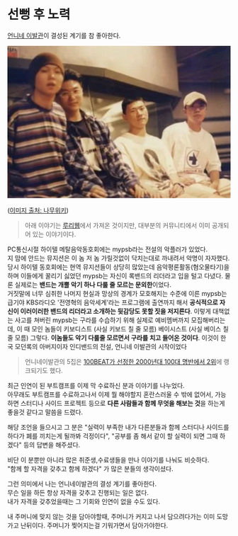 # 선뻥 후 노력

[언니네 이발관](https://namu.wiki/w/%EC%96%B8%EB%8B%88%EB%84%A4%EC%9D%B4%EB%B0%9C%EA%B4%80)이 결성된 계기를 참 좋아한다.

![1](./images/1.png)

([이미지 출처: 나무위키](https://namu.wiki/w/%EC%96%B8%EB%8B%88%EB%84%A4%EC%9D%B4%EB%B0%9C%EA%B4%80))

> 아래 이야기는 [루리웹](https://bbs.ruliweb.com/community/board/300779/read/45134336?)에서 가져온 것이지만, 대부분의 커뮤니티에서 이미 공개되어 있는 이야기이다.

PC통신시절 하이텔 메탈음악동호회에는 mypsb라는 전설의 악플러가 있었다.  
지 맘에 안드는 뮤지션은 이 놈 저 놈 가릴것없이 닥치는대로 까내려서 악명이 자자했다.
당시 하이텔 동호회에는 현역 뮤지션들이 상당히 많았는데 음악평론활동(혐오물타기)을 하며 이들에게 꿀리기 싫었던 mypsb는 자신이 록밴드의 리더라고 입을 털고 다녔다.
물론 실제로는 **밴드는 개뿔 악기 하나 다룰 줄 모르는 문외한**이었다.  
거짓말에 너무 심취한 나머지 현실과 망상의 경계가 모호해지는 수준에 이른 mypsb는 급기야 KBS라디오 '전영혁의 음악세계'라는 프로그램에 출연까지 해서 **공식적으로 자신이 이러이러한 밴드의 리더라고 소개하는 뒷감당도 못할 짓을 저지른다**.
이렇게 대책없는 사고를 쳐버린 mypsb는 구라를 수습하기 위해 실제로 예비멤버까지 모집해버리는데, 이 때 모인 놈들이
키보디스트 (사실 키보드 칠 줄 모름)
베이시스트 (사실 베이스 칠 줄 모름)
그렇다. **이놈들도 악기 다룰줄 모르면서 구라를 치고 들어온 것이다**.
이것이 한국 모던록의 아버지이자 인디밴드의 전설, 언니네 이발관의 시작이었다

> 언니네이발관의 5집은 [100BEAT가 선정한 2000년대 100대 명반에서 2위](https://namu.wiki/w/100BEAT%20%EC%84%A0%EC%A0%95%20%EB%B2%A0%EC%8A%A4%ED%8A%B8%20%EC%95%A8%EB%B2%94%20100)에 랭크되기도 했다.

최근 인연이 된 부트캠프를 이제 막 수료하신 분과 이야기를 나누었다.  
아무래도 부트캠프를 수료하고나서 이제 뭘 해야할지 혼란스러울 수 밖에 없어서, 가능하면 스터디나 사이드 프로젝트 등으로 **다른 사람들과 함께 무엇을 해보는 것**을 하는게 좋을것 같다고 말씀을 드렸다.  
  
해당 조언을 들으시고 그 분은 "실력이 부족한 내가 다른분들과 함께 스터디나 사이드를 하다가 폐를 끼치는게 될까봐 걱정이다", "공부를 좀 해서 같이 할 실력이 되면 그때 하겠다" 등의 답변을 해주셨다.  
  
비단 이 분뿐만 아니라 많은 취준생,수료생들을 만나 이야기를 나눠도 비슷하다.  
"함께 할 자격을 갖추고 함께 하겠다" 가 많은 분들의 생각이셨다.  
  
그런 의미에서 나는 언니네이발관의 결성 계기를 좋아한다.  
무슨 일을 하든 항상 자격을 갖추고 진행되는 일은 없다.  
내가 자격을 갖추었을때는 그 기회와 인연이 없을 수도 있다.  
  
내 주머니에 맞지 않는 것을 담아야할때, 주머니가 커지고 나서 담으려다가는 이미 도망가고 난뒤이다.
주머니가 찢어지는걸 기워가면서 담아가야한다.